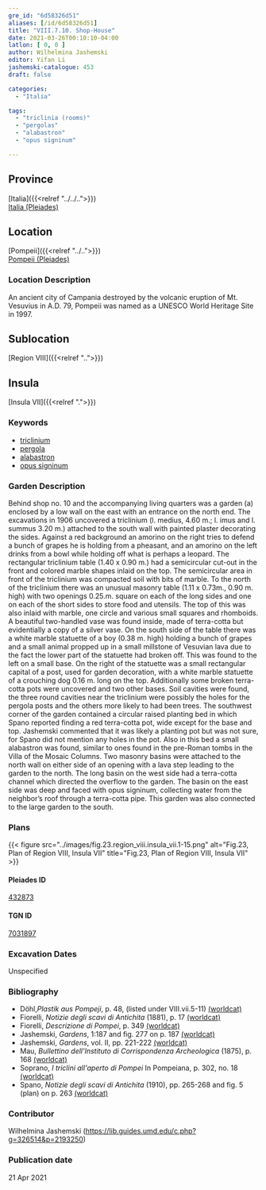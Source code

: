 ```yaml
---
gre_id: "6d58326d51"
aliases: [/id/6d58326d51]
title: "VIII.7.10. Shop-House"
date: 2021-03-26T00:10:10-04:00
latlon: [ 0, 0 ]
author: Wilhelmina Jashemski
editor: Yifan Li
jashemski-catalogue: 453
draft: false

categories:
  - "Italia"

tags:
  - "triclinia (rooms)"
  - "pergolas"
  - "alabastron"
  - "opus signinum"

---
```


## Province
[Italia]({{<relref "../../..">}}) \
[Italia (Pleiades)](https://pleiades.stoa.org/places/1052)

## Location
[Pompeii]({{<relref "../..">}}) \
[Pompeii (Pleiades)](https://pleiades.stoa.org/places/433032)

### Location Description
An ancient city of Campania destroyed by the volcanic eruption of Mt. Vesuvius in A.D. 79, Pompeii was named as a UNESCO World Heritage Site in 1997.

## Sublocation
[Region VIII]({{<relref "..">}})

## Insula
[Insula VII]({{<relref ".">}})

### Keywords
 - [triclinium](http://vocab.getty.edu/page/aat/300004359)
 - [pergola](http://vocab.getty.edu/page/aat/300006783)
 - [alabastron](http://vocab.getty.edu/page/aat/300198887)
 - [opus signinum](http://vocab.getty.edu/page/aat/300379969)

### Garden Description
Behind shop no. 10 and the accompanying living quarters was a garden (a) enclosed by a low wall on the east with an entrance on the north end. The excavations in 1906 uncovered a triclinium (l. medius, 4.60 m.; l. imus and l. summus 3.20 m.) attached to the south wall with painted plaster decorating the sides. Against a red background an amorino on the right tries to defend a bunch of grapes he is holding from a pheasant, and an amorino on the left drinks from a bowl while holding off what is perhaps a leopard. The rectangular triclinium table (1.40 x 0.90 m.) had a semicircular cut-out in the front and colored marble shapes inlaid on the top. The semicircular area in front of the triclinium was compacted soil with bits of marble. To the north of the triclinium there was an unusual masonry table (1.11 x 0.73m., 0.90 m. high) with two openings 0.25.m. square on each of the long sides and one on each of the short sides to store food and utensils. The top of this was also inlaid with marble, one circle and various small squares and rhomboids. A beautiful two-handled vase was found inside, made of terra-cotta but evidentially a copy of a silver vase. On the south side of the table there was a white marble statuette of a boy (0.38 m. high) holding a bunch of grapes and a small animal propped up in a small millstone of Vesuvian lava due to the fact the lower part of the statuette had broken off. This was found to the left on a small base. On the right of the statuette was a small rectangular capital of a post, used for garden decoration, with a white marble statuette of a crouching dog 0.16 m. long on the top. Additionally some broken terra-cotta pots were uncovered and two other bases. Soil cavities were found, the three round cavities near the triclinium were possibly the holes for the pergola posts and the others more likely to had been trees. The southwest corner of the garden contained a circular raised planting bed in which Spano reported finding a red terra-cotta pot, wide except for the base and top. Jashemski commented that it was likely a planting pot but was not sure, for Spano did not mention any holes in the pot. Also in this bed a small alabastron was found, similar to ones found in the pre-Roman tombs in the Villa of the Mosaic Columns. Two masonry basins were attached to the north wall on either side of an opening with a lava step leading to the garden to the north. The long basin on the west side had a terra-cotta channel which directed the overflow to the garden. The basin on the east side was deep and faced with opus signinum, collecting water from the neighbor’s roof through a terra-cotta pipe. This garden was also connected to the large garden to the south.

### Plans
{{< figure src="../images/fig.23.region_viii.insula_vii.1-15.png" alt="Fig.23, Plan of Region VIII, Insula VII" title="Fig.23, Plan of Region VIII, Insula VII" >}}


#### Pleiades ID
[432873](https://pleiades.stoa.org/places/538911200)

#### TGN ID
[7031897](http://vocab.getty.edu/page/tgn/2053030)

###  Excavation Dates
Unspecified

### Bibliography
* Döhl,*Plastik aus Pompeji*, p. 48, (listed under VIII.vii.5-11) [(worldcat)](http://www.worldcat.org/oclc/52662796)
* Fiorelli, *Notizie degli scavi di Antichita* (1881), p. 17 [(worldcat)](http://www.worldcat.org/oclc/638883283)
* Fiorelli, *Descrizione di Pompei*, p. 349 [(worldcat)](http://www.worldcat.org/oclc/1198324804)
* Jashemski, *Gardens*, 1:187 and fig. 277 on p. 187 [(worldcat)](http://www.worldcat.org/oclc/1047945215)
* Jashemski, *Gardens*, vol. II, pp. 221-222 [(worldcat)](http://www.worldcat.org/oclc/1113367431)
* Mau, *Bullettino dell'Instituto di Corrispondenza Archeologica* (1875), p. 168 [(worldcat)](http://www.worldcat.org/oclc/823239162)
* Soprano, *I triclini all'aperto di Pompei* In Pompeiana, p. 302, no. 18 [(worldcat)](http://www.worldcat.org/oclc/78719058)
* Spano, *Notizie degli scavi di Antichita* (1910), pp. 265-268 and fig. 5 (plan) on p. 263 [(worldcat)](http://www.worldcat.org/oclc/638883283)


### Contributor
Wilhelmina Jashemski (https://lib.guides.umd.edu/c.php?g=326514&p=2193250)

### Publication date

21 Apr 2021
